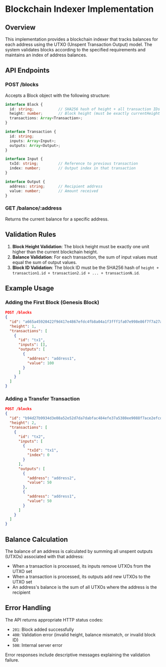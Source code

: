 # Blockchain Indexer Implementation

## Overview

This implementation provides a blockchain indexer that tracks balances for each address using the UTXO (Unspent Transaction Output) model. The system validates blocks according to the specified requirements and maintains an index of address balances.

## API Endpoints

### POST /blocks

Accepts a Block object with the following structure:

```typescript
interface Block {
  id: string;           // SHA256 hash of height + all transaction IDs
  height: number;       // Block height (must be exactly currentHeight + 1)
  transactions: Array<Transaction>;
}

interface Transaction {
  id: string;
  inputs: Array<Input>;
  outputs: Array<Output>;
}

interface Input {
  txId: string;         // Reference to previous transaction
  index: number;        // Output index in that transaction
}

interface Output {
  address: string;      // Recipient address
  value: number;        // Amount received
}
```

### GET /balance/:address

Returns the current balance for a specific address.

## Validation Rules

1. **Block Height Validation**: The block height must be exactly one unit higher than the current blockchain height.
2. **Balance Validation**: For each transaction, the sum of input values must equal the sum of output values.
3. **Block ID Validation**: The block ID must be the SHA256 hash of `height + transaction1.id + transaction2.id + ... + transactionN.id`.

## Example Usage

### Adding the First Block (Genesis Block)

```json
POST /blocks
{
  "id": "a665a45920422f9d417e4867efdc4fb8a04a1f3fff1fa07e998e86f7f7a27ae3",
  "height": 1,
  "transactions": [
    {
      "id": "tx1",
      "inputs": [],
      "outputs": [
        {
          "address": "address1",
          "value": 100
        }
      ]
    }
  ]
}
```

### Adding a Transfer Transaction

```json
POST /blocks
{
  "id": "b94d27b9934d3e08a52e52d7da7dabfac484efe37a5380ee9088f7ace2efcde9",
  "height": 2,
  "transactions": [
    {
      "id": "tx2",
      "inputs": [
        {
          "txId": "tx1",
          "index": 0
        }
      ],
      "outputs": [
        {
          "address": "address2",
          "value": 50
        },
        {
          "address": "address1",
          "value": 50
        }
      ]
    }
  ]
}
```

## Balance Calculation

The balance of an address is calculated by summing all unspent outputs (UTXOs) associated with that address:

- When a transaction is processed, its inputs remove UTXOs from the UTXO set
- When a transaction is processed, its outputs add new UTXOs to the UTXO set
- An address's balance is the sum of all UTXOs where the address is the recipient

## Error Handling

The API returns appropriate HTTP status codes:

- `201`: Block added successfully
- `400`: Validation error (invalid height, balance mismatch, or invalid block ID)
- `500`: Internal server error

Error responses include descriptive messages explaining the validation failure.
